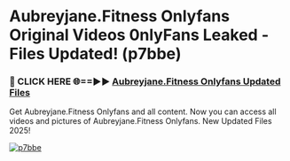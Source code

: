 # Aubreyjane.Fitness Onlyfans Original Videos 0nlyFans Leaked - Files Updated! (p7bbe)

<h3>🔴 CLICK HERE 🌐==►► <a href="https://tinyurl.com/2m67pmp6" rel="nofollow">Aubreyjane.Fitness Onlyfans Updated Files</a></h3>

Get Aubreyjane.Fitness Onlyfans and all content. Now you can access all videos and pictures of Aubreyjane.Fitness Onlyfans. New Updated Files 2025!

[![p7bbe](https://i.imgur.com/H4QAA4z.gif)](https://tinyurl.com/2m67pmp6)
